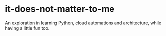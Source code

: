 # it-does-not-matter-to-me
An exploration in learning Python, cloud automations and architecture, while having a little fun too.
